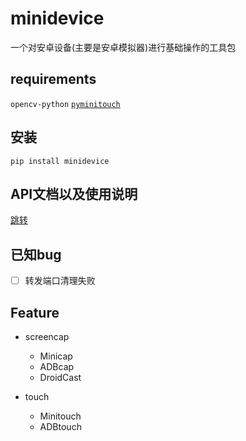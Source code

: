 # minidevice
一个对安卓设备(主要是安卓模拟器)进行基础操作的工具包
## requirements
`opencv-python` [`pyminitouch`](https://github.com/williamfzc/pyminitouch)
## 安装
`pip install minidevice`
## API文档以及使用说明
[跳转](https://nakanosanku.github.io/minidevice/)
## 已知bug
- [ ] 转发端口清理失败
## Feature
- screencap
    - Minicap
    - ADBcap
    - DroidCast

- touch
    - Minitouch
    - ADBtouch

